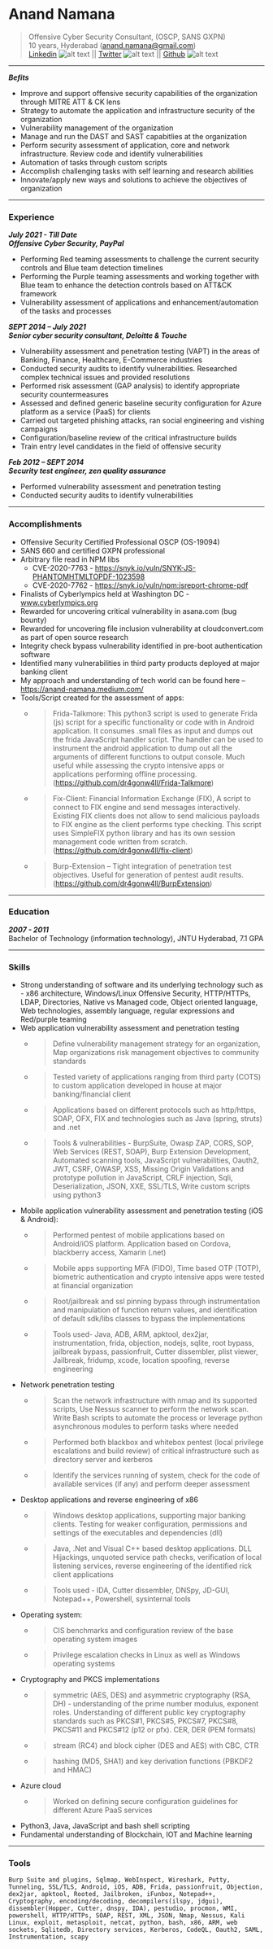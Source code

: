 Anand Namana
============
> Offensive Cyber Security Consultant, (OSCP, SANS GXPN)  
> 10 years, Hyderabad (anand.namana@gmail.com)     
[Linkedin](https://www.linkedin.com/in/anandnamana/) ![alt text](https://www.linkedin.com/favicon.ico "Linkedin") || [Twitter](https://twitter.com/anandnamana) ![alt text](https://www.twitter.com/favicon.ico "Twitter") || [Github](https://github.com/dr4gonw4ll) ![alt text](https://www.github.com/favicon.ico "Github") 

---------------------
***Befits***
* Improve and support offensive security capabilities of the organization through MITRE ATT & CK lens   
* Strategy to automate the application and infrastructure security of the organization
* Vulnerability management of the organization
* Manage and run the DAST and SAST capabitlies at the organization 
* Perform security assessment of application, core and network infrastructure. Review code and identify vulnerabilities
* Automation of tasks through custom scripts
* Accomplish challenging tasks with self learning and research abilities
* Innovate/apply new ways and solutions to achieve the objectives of organization

----------------------

### Experience
**_July 2021 - Till Date_**  
**_Offensive Cyber Security, PayPal_**
* Performing Red teaming assessments to challenge the current security controls and Blue team detection timelines
* Performing the Purple teaming assessments and working together with Blue team to enhance the detection controls based on ATT&CK framework
* Vulnerability assessment of applications and enhancement/automation of the tasks and processes

***SEPT 2014 – July 2021***   
***Senior cyber security consultant, Deloitte & Touche***   
* Vulnerability assessment and penetration testing (VAPT) in the areas of Banking, Finance, Healthcare, E-Commerce industries   
* Conducted security audits to identify vulnerabilities. Researched complex technical issues and provided resolutions   
* Performed risk assessment (GAP analysis) to identify appropriate security countermeasures
* Assessed and defined generic baseline security configuration for Azure platform as a service (PaaS) for clients
* Carried out targeted phishing attacks, ran social engineering and vishing campaigns
* Configuration/baseline review of the critical infrastructure builds
* Train entry level candidates in the field of offensive security

***Feb 2012 – SEPT 2014***   
***Security test engineer, zen quality assurance***
* Performed vulnerability assessment and penetration testing
* Conducted security audits to identify vulnerabilities

------------------------
### Accomplishments
* Offensive Security Certified Professional OSCP (OS-19094)
* SANS 660 and certified GXPN professional
* Arbitrary file read in NPM libs 
  * CVE-2020-7763 - https://snyk.io/vuln/SNYK-JS-PHANTOMHTMLTOPDF-1023598 
  * CVE-2020-7762 - https://snyk.io/vuln/npm:jsreport-chrome-pdf
* Finalists of Cyberlympics held at Washington DC - www.cyberlympics.org 
* Rewarded for uncovering critical vulnerability in asana.com (bug bounty)
* Rewarded for uncovering file inclusion vulnerability at cloudconvert.com as part of open source research
* Integrity check bypass vulnerability identified in pre-boot authentication software
* Identified many vulnerabilities in third party products deployed at major banking client
* My approach and understanding of tech world can be found here – https://anand-namana.medium.com/  
* Tools/Script created for the assessment of apps:
  * > Frida-Talkmore:  This python3 script is used to generate Frida (js) script for a specific functionality or code with in Android application. It consumes .smali files as input and dumps out the frida JavaScript handler script. The handler can be used to instrument the android application to dump out all the arguments of different functions to output console. Much useful while assessing the crypto intensive apps or applications performing offline processing. (https://github.com/dr4gonw4ll/Frida-Talkmore)
  * > Fix-Client: Financial Information Exchange (FIX), A script to connect to FIX engine and send messages interactively. Existing FIX clients does not allow to send malicious payloads to FIX engine as the client performs type checking. This script uses SimpleFIX python library and has its own session management code written from scratch. (https://github.com/dr4gonw4ll/fix-client) 
  * > Burp-Extension – Tight integration of penetration test objectives. Useful for generation of pentest audit results. (https://github.com/dr4gonw4ll/BurpExtension)

----------------------------------------
### Education   
***2007 - 2011***   
Bachelor of Technology (information technology), JNTU Hyderabad, 7.1 GPA 

---------------------------------------------
### Skills
* Strong understanding of software and its underlying technology such as - x86 architecture, Windows/Linux Offensive Security, HTTP/HTTPs, LDAP, Directories, Native vs Managed code, Object oriented language, Web technologies, assembly language, regular expressions and Red/purple teaming 
* Web application vulnerability assessment and penetration testing
  * > Define vulnerability management strategy for an organization, Map organizations risk management objectives to community standards  
  * > Tested variety of applications ranging from third party (COTS) to custom application developed in house at major banking/financial client
  * > Applications based on different protocols such as http/https, SOAP, OFX, FIX and technologies such as Java (spring, struts) and .net
  * > Tools & vulnerabilities - BurpSuite, Owasp ZAP, CORS, SOP, Web Services (REST, SOAP), Burp Extension Development, Automated scanning tools, JavaScript vulnerabilities,
 Oauth2, JWT, CSRF, OWASP, XSS, Missing Origin Validations and prototype pollution in JavaScript, CRLF injection, Sqli, Deserialization, JSON, XXE, SSL/TLS, Write custom scripts
 using python3
* Mobile application vulnerability assessment and penetration testing (iOS & Android):
  * > Performed pentest of mobile applications based on Android/iOS platform. Application based on Cordova, blackberry access, Xamarin (.net)
  * > Mobile apps supporting MFA (FIDO), Time based OTP (TOTP), biometric authentication and crypto intensive apps were tested at financial organization
  * > Root/jailbreak and ssl pinning bypass through instrumentation and manipulation of function return values, and identification of default sdk/libs classes to bypass the implementations 
  * > Tools used- Java, ADB, ARM, apktool, dex2jar, instrumentation, frida, objection, nodejs, sqlite, root bypass, jailbreak bypass, passionfruit,  Cutter dissembler, plist viewer, Jailbreak, fridump, xcode, location spoofing, reverse engineering  
* Network penetration testing
  * > Scan the network infrastructure with nmap and its supported scripts, Use Nessus scanner to perform the network scan. Write Bash scripts to automate the process or leverage python asynchronous modules to perform tasks where needed
  * > Performed both blackbox and whitebox pentest (local privilege escalations and build review) of critical infrastructure such as directory server and kerberos
  * > Identify the services running of system, check for the code of available services (if any) and perform deeper assessment
* Desktop applications and reverse engineering of x86
  * > Windows desktop applications, supporting major banking clients. Testing for weaker configuration, permissions and settings of the executables and dependencies (dll)
  * > Java, .Net and Visual C++ based desktop applications. DLL Hijackings, unquoted service path checks, verification of local listening services, reverse engineering of the identified rick client applications
  * > Tools used - IDA, Cutter dissembler, DNSpy, JD-GUI, Notepad++, Powershell, sysinternal tools
* Operating system:
  * > CIS benchmarks and configuration review of the base operating system images
  * > Privilege escalation checks in Linux as well as Windows operating systems 
* Cryptography and PKCS implementations
  * > symmetric (AES, DES) and asymmetric cryptography (RSA, DH) - understanding of the prime number modulus, exponent roles. Understanding of different public key cryptography standards such as PKCS#1, PKCS#5, PKCS#7, PKCS#8, PKCS#11 and PKCS#12 (p12 or pfx). CER, DER (PEM formats)  
  * > stream (RC4) and block cipher (DES and AES) with  CBC, CTR
  * > hashing (MD5, SHA1) and key derivation functions (PBKDF2 and HMAC) 
* Azure cloud
  * >  Worked on defining secure configuration guidelines for different Azure PaaS services  
* Python3, Java, JavaScript and bash shell scripting
* Fundamental understanding of Blockchain, IOT and Machine learning

---------------------------------------------------------

### Tools 

```Burp Suite and plugins, Sqlmap, WebInspect, Wireshark, Putty, Tunneling, SSL/TLS, Android, iOS, ADB, Frida, passionfruit, Objection, dex2jar, apktool, Rooted, Jailbroken, iFunbox, Notepad++, Cryptography, encoding/decoding, decompilers(ilspy, jdgui), dissembler(Hopper, Cutter, dnspy, IDA), pestudio, procmon, WMI, powershell, HTTP/HTTPs, SOAP, REST, XML, JSON, Nmap, Nessus, Kali Linux, exploit, metasploit, netcat, python, bash, x86, ARM, web sockets, Sqlitedb, Directory services, Kerberos, CodeQL, Oauth2, SAML, Instrumentation, scapy ```


